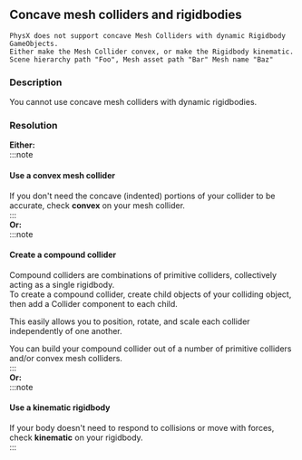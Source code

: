 ## Concave mesh colliders and rigidbodies

```
PhysX does not support concave Mesh Colliders with dynamic Rigidbody GameObjects.
Either make the Mesh Collider convex, or make the Rigidbody kinematic. Scene hierarchy path "Foo", Mesh asset path "Bar" Mesh name "Baz"
```

### Description
You cannot use concave mesh colliders with dynamic rigidbodies.

### Resolution
**Either:**  
:::note
#### Use a convex mesh collider
If you don't need the concave (indented) portions of your collider to be accurate, check **convex** on your mesh collider.  
:::  
**Or:**  
:::note
#### Create a compound collider
Compound colliders are combinations of primitive colliders, collectively acting as a single rigidbody.  
To create a compound collider, create child objects of your colliding object, then add a Collider component to each child.

This easily allows you to position, rotate, and scale each collider independently of one another.

You can build your compound collider out of a number of primitive colliders and/or convex mesh colliders.  
:::  
**Or:**  
:::note
#### Use a kinematic rigidbody
If your body doesn't need to respond to collisions or move with forces, check **kinematic** on your rigidbody.  
:::